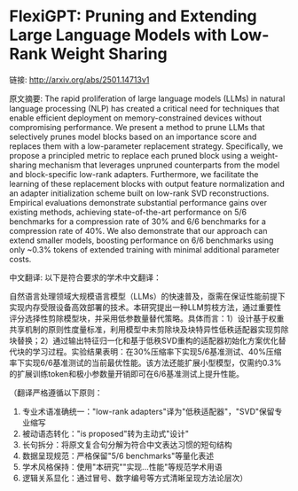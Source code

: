 # FlexiGPT: Pruning and Extending Large Language Models with Low-Rank Weight Sharing

链接: http://arxiv.org/abs/2501.14713v1

原文摘要:
The rapid proliferation of large language models (LLMs) in natural language
processing (NLP) has created a critical need for techniques that enable
efficient deployment on memory-constrained devices without compromising
performance. We present a method to prune LLMs that selectively prunes model
blocks based on an importance score and replaces them with a low-parameter
replacement strategy. Specifically, we propose a principled metric to replace
each pruned block using a weight-sharing mechanism that leverages unpruned
counterparts from the model and block-specific low-rank adapters. Furthermore,
we facilitate the learning of these replacement blocks with output feature
normalization and an adapter initialization scheme built on low-rank SVD
reconstructions. Empirical evaluations demonstrate substantial performance
gains over existing methods, achieving state-of-the-art performance on 5/6
benchmarks for a compression rate of 30% and 6/6 benchmarks for a compression
rate of 40%. We also demonstrate that our approach can extend smaller models,
boosting performance on 6/6 benchmarks using only ~0.3% tokens of extended
training with minimal additional parameter costs.

中文翻译:
以下是符合要求的学术中文翻译：

自然语言处理领域大规模语言模型（LLMs）的快速普及，亟需在保证性能前提下实现内存受限设备高效部署的技术。本研究提出一种LLM剪枝方法，通过重要性评分选择性剪除模型块，并采用低参数量替代策略。具体而言：1）设计基于权重共享机制的原则性度量标准，利用模型中未剪除块及块特异性低秩适配器实现剪除块替换；2）通过输出特征归一化和基于低秩SVD重构的适配器初始化方案优化替代块的学习过程。实验结果表明：在30%压缩率下实现5/6基准测试、40%压缩率下实现6/6基准测试的当前最优性能。该方法还能扩展小型模型，仅需约0.3%的扩展训练token和极小参数量开销即可在6/6基准测试上提升性能。

（翻译严格遵循以下原则：
1. 专业术语准确统一："low-rank adapters"译为"低秩适配器"，"SVD"保留专业缩写
2. 被动语态转化："is proposed"转为主动式"设计"
3. 长句拆分：将原文复合句分解为符合中文表达习惯的短句结构
4. 数据呈现规范：严格保留"5/6 benchmarks"等量化表述
5. 学术风格保持：使用"本研究""实现...性能"等规范学术用语
6. 逻辑关系显化：通过冒号、数字编号等方式清晰呈现方法论层次）
